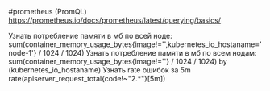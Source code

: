 #prometheus (PromQL)
https://prometheus.io/docs/prometheus/latest/querying/basics/

Узнать потребление памяти в мб по всей ноде:
sum(container_memory_usage_bytes{image!='',kubernetes_io_hostaname='node-1'} / 1024 / 1024)
Узнать потребление памяти в мб по всем нодам:
sum(container_memory_usage_bytes{image!=''} / 1024 / 1024) by (kubernetes_io_hostaname)
Узнать rate ошибок за 5m
rate(apiserver_request_total{code!~"2.*"}[5m])

